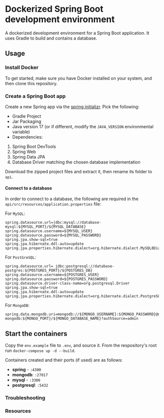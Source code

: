 # Dockerized Spring Boot development environment

A dockerized development environment for a Spring Boot application. It uses Gradle to build and contains a database.

## Usage

### Install Docker

To get started, make sure you have Docker installed on your system, and then clone this repository.

### Create a Spring Boot app

Create a new Spring app via the [spring initializr](https://start.spring.io/). Pick the following:
- Gradle Project
- Jar Packaging
- Java version 17 (or if different, modify the `JAVA_VERSION` environmental variable)
- Dependencies:
1. Spring Boot DevTools
1. Spring Web
1. Spring Data JPA
1. Database Driver matching the chosen database implementation

Download the zipped project files and extract it, then rename its folder to `api`.

#### Connect to a database

In order to connect to a database, the following are required in the `api/src/resources/application.properties` file:

For `MySQL`:
``` jproperties
spring.datasource.url=jdbc:mysql://database-mysql:${MYSQL_PORT}/${MYSQL_DATABASE}
spring.datasource.username=${MYSQL_USER}
spring.datasource.password=${MYSQL_PASSWORD}
spring.jpa.show-sql=true
spring.jpa.hibernate.ddl-auto=update
spring.jpa.properties.hibernate.dialect=org.hibernate.dialect.MySQL8Dialect
```

For `PostGreSQL`:
``` jproperties
spring.datasource.url= jdbc:postgresql://database-postgres:${POSTGRES_PORT}/${POSTGRES_DB} 
spring.datasource.username=${POSTGRES_USER}
spring.datasource.password=${POSTGRES_PASSWORD}
spring.datasource.driver-class-name=org.postgresql.Driver
spring.jpa.show-sql=true
spring.jpa.hibernate.ddl-auto=update
spring.jpa.properties.hibernate.dialect=org.hibernate.dialect.PostgreSQLDialect
```

For `MongoDB`:
``` jproperties
spring.data.mongodb.uri=mongodb://${MONGO_USERNAME}:${MONGO_PASSWORD}@database-mongodb:${MONGO_PORT}/${MONGO_DATABASE_NAME}?authSource=admin
```

## Start the containers

Copy the `env.example` file to `.env`, and source it.
From the respository's root run `docker-compose up -d --build`.

Containers created and their ports (if used) are as follows:

- **spring** - `:4300`
- **mongodb**: `:27017`
- **mysql** - `:3306`
- **postgresql**: `:5432`

### Troubleshooting


### Resources
